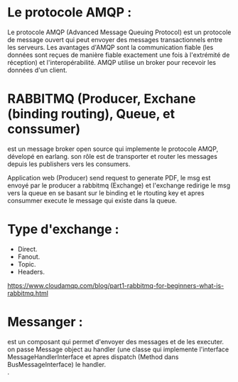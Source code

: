 # Le protocole AMQP : 
Le protocole AMQP (Advanced Message Queuing Protocol) est un protocole de message ouvert qui peut envoyer des messages transactionnels entre les serveurs. Les avantages d'AMQP sont la communication fiable (les données sont reçues de manière fiable exactement une fois à l'extrémité de réception) et l'interopérabilité. AMQP utilise un broker pour recevoir les données d'un client.

# RABBITMQ (Producer, Exchane (binding routing), Queue, et conssumer)
est un message broker open source qui implemente le protocole AMQP, dévelopé en earlang. son rôle est de transporter et router les messages depuis les publishers vers les consumers. <br>

Application web (Producer) send request to generate PDF, le msg est envoyé par le producer a rabbitmq (Exchange) et l'exchange redirige le msg vers la queue en se basant sur le binding et le rtouting key et apres consummer execute le message qui existe dans la queue. <br>

# Type d'exchange : 
- Direct.
- Fanout.
- Topic.
- Headers.

https://www.cloudamqp.com/blog/part1-rabbitmq-for-beginners-what-is-rabbitmq.html <br>

# Messanger : 

est un composant qui permet d'envoyer des messages et de les executer. <br>
on passe Message object au handler (une classe qui implemente l'interface MessageHandlerInterface et apres dispatch (Method dans BusMessageInterface) le handler. <br>.



